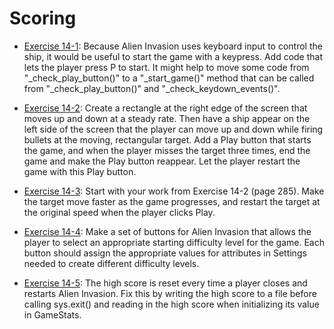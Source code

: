 # Scoring

- [Exercise 14-1](exercise_14_01.py):
Because Alien Invasion uses keyboard input to control the ship, it would be
useful to start the game with a keypress. Add code that lets the player press
P to start. It might help to move some code from "_check_play_button()" to a
"_start_game()" method that can be called from "_check_play_button()" and
"_check_keydown_events()".

- [Exercise 14-2](exercise_14_02.py):
Create a rectangle at the right edge of the screen that moves up and down at a
steady rate. Then have a ship appear on the left side of the screen that the
player can move up and down while firing bullets at the moving, rectangular
target. Add a Play button that starts the game, and when the player misses the
target three times, end the game and make the Play button reappear. Let the
player restart the game with this Play button.

- [Exercise 14-3](exercise_14_03.py):
Start with your work from Exercise 14-2 (page 285). Make the target move
faster as the game progresses, and restart the target at the original speed
when the player clicks Play.

- [Exercise 14-4](exercise_14_04.py):
Make a set of buttons for Alien Invasion that allows the player to select an
appropriate starting difficulty level for the game. Each button should assign
the appropriate values for attributes in Settings needed to create different
difficulty levels.

- [Exercise 14-5](exercise_14_05.py):
The high score is reset every time a player closes and restarts Alien Invasion.
Fix this by writing the high score to a file before calling sys.exit() and
reading in the high score when initializing its value in GameStats.
